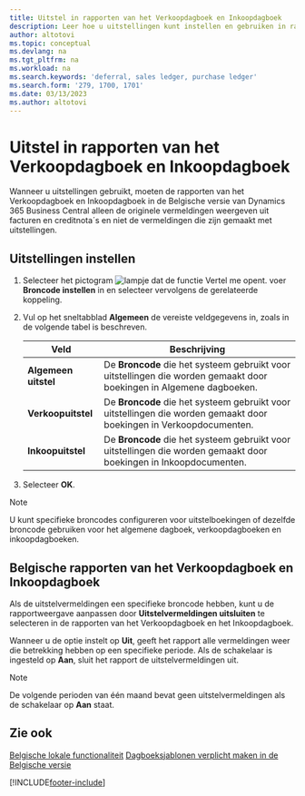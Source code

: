 ```yaml
---
title: Uitstel in rapporten van het Verkoopdagboek en Inkoopdagboek
description: Leer hoe u uitstellingen kunt instellen en gebruiken in rapporten van het Verkoopdagboek en Inkoopdagboek in de Belgische versie van Business Central.
author: altotovi
ms.topic: conceptual
ms.devlang: na
ms.tgt_pltfrm: na
ms.workload: na
ms.search.keywords: 'deferral, sales ledger, purchase ledger'
ms.search.form: '279, 1700, 1701'
ms.date: 03/13/2023
ms.author: altotovi
---
```


# <a name="deferrals-in-sales-ledger-and-purchase-ledger-reports"></a><a name="deferrals-in-sales-ledger-and-purchase-ledger-reports"></a><a name="deferrals-in-sales-ledger-and-purchase-ledger-reports"></a>Uitstel in rapporten van het Verkoopdagboek en Inkoopdagboek

Wanneer u uitstellingen gebruikt, moeten de rapporten van het Verkoopdagboek en Inkoopdagboek in de Belgische versie van Dynamics 365 Business Central alleen de originele vermeldingen weergeven uit facturen en creditnota´s en niet de vermeldingen die zijn gemaakt met uitstellingen.

## <a name="set-up-deferrals"></a><a name="set-up-deferrals"></a><a name="set-up-deferrals"></a>Uitstellingen instellen

1. Selecteer het pictogram ![lampje dat de functie Vertel me opent.](../../media/ui-search/search_small.png "Vertel me wat u wilt doen") voer **Broncode instellen** in en selecteer vervolgens de gerelateerde koppeling.  
2. Vul op het sneltabblad **Algemeen** de vereiste veldgegevens in, zoals in de volgende tabel is beschreven.  

    |      Veld   |         Beschrijving        |
    |--------------|----------------------------|
    | **Algemeen uitstel** | De **Broncode** die het systeem gebruikt voor uitstellingen die worden gemaakt door boekingen in Algemene dagboeken. |
    | **Verkoopuitstel** | De **Broncode** die het systeem gebruikt voor uitstellingen die worden gemaakt door boekingen in Verkoopdocumenten. |
    | **Inkoopuitstel** | De **Broncode** die het systeem gebruikt voor uitstellingen die worden gemaakt door boekingen in Inkoopdocumenten. |
    
3. Selecteer **OK**.

> [!NOTE]
> U kunt specifieke broncodes configureren voor uitstelboekingen of dezelfde broncode gebruiken voor het algemene dagboek, verkoopdagboeken en inkoopdagboeken.  

## <a name="belgium-sales-ledger-and-purchase-ledger-reports"></a><a name="belgium-sales-ledger-and-purchase-ledger-reports"></a><a name="belgium-sales-ledger-and-purchase-ledger-reports"></a>Belgische rapporten van het Verkoopdagboek en Inkoopdagboek

Als de uitstelvermeldingen een specifieke broncode hebben, kunt u de rapportweergave aanpassen door **Uitstelvermeldingen uitsluiten** te selecteren in de rapporten van het Verkoopdagboek en het Inkoopdagboek. 

Wanneer u de optie instelt op **Uit**, geeft het rapport alle vermeldingen weer die betrekking hebben op een specifieke periode. Als de schakelaar is ingesteld op **Aan**, sluit het rapport de uitstelvermeldingen uit.  

> [!NOTE]
> De volgende perioden van één maand bevat geen uitstelvermeldingen als de schakelaar op **Aan** staat.

## <a name="see-also"></a><a name="see-also"></a><a name="see-also"></a>Zie ook

[Belgische lokale functionaliteit](belgium-local-functionality.md)
[Dagboeksjablonen verplicht maken in de Belgische versie](specify-journal-template-mandatory.md)  

[!INCLUDE[footer-include](../../includes/footer-banner.md)]
